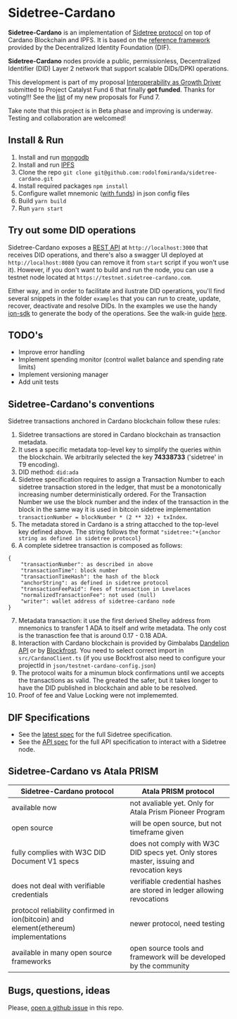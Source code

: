 # Sidetree-Cardano

**Sidetree-Cardano** is an implementation of [Sidetree protocol](https://identity.foundation/sidetree/spec/) on top of Cardano Blockchain and IPFS. It is based on the [reference framework](https://github.com/decentralized-identity/sidetree) provided by the Decentralized Identity Foundation (DIF).

**Sidetree-Cardano** nodes provide a public, permissionless, Decentralized Identifier (DID) Layer 2 network that support scalable DIDs/DPKI operations.

This development is part of my proposal [Interoperability as Growth Driver](https://cardano.ideascale.com/a/dtd/Interoperability-as-growth-driver/368705-48088) submitted to Project Catalyst Fund 6  that finally  **got funded**. Thanks for voting!!! See the [list](https://github.com/rodolfomiranda/sidetree-cardano/wiki/Project-Catalyst-Proposals) of my new proposals for Fund 7.

Take note that this project is in Beta phase and improving is underway. Testing and collaboration are welcomed!

## Install & Run
1. Install and run [mongodb](https://www.mongodb.com/try/download/community)
2. Install and run [IPFS](https://docs.ipfs.io/install/)
3. Clone the repo `git clone git@github.com:rodolfomiranda/sidetree-cardano.git`
4. Install required packages `npm install`
5. Configure wallet mnemonic ([with funds](https://testnets.cardano.org/en/testnets/cardano/tools/faucet/)) in json config files
6. Build `yarn build`
7. Run `yarn start`

## Try out some DID operations
Sidetree-Cardano exposes a [REST API](https://identity.foundation/sidetree/api/) at `http://localhost:3000` that receives DID operations, and there's also a swagger UI deployed at `http://localhost:8080` (you can remove it from `start` script if you won't use it). However, if you don't want to build and run the node, you can use a testnet node located at `https://testnet.sidetree-cardano.com`.

Either way, and in order to facilitate and ilustrate DID operations, you'll find several snippets in the folder `examples`  that you can run to create, update, recover, deactivate and resolve DIDs. In the examples we use the handy [ion-sdk](https://github.com/decentralized-identity/ion-sdk) to generate the body of the operations. See the walk-in guide [here]().

## TODO's
* Improve error handling
* Implement spending monitor (control wallet balance and spending rate limits)
* Implement versioning manager
* Add unit tests

## Sidetree-Cardano's conventions
Sidetree transactions anchored in Cardano blockchain follow these rules:
1. Sidetree transactions are stored in Cardano blockchain as transaction metadata.
2. It uses a specific metadata top-level key to simplify the queries within the blockchain. We arbitrarily selected the key  **74338733** ('sidetree' in T9 encoding).
3. DID method: `did:ada`
4. Sidetree specification requires to assign a Transaction Number to each sidetree transaction stored in the ledger, that must be a monotonically increasing number deterministically ordered. For the Transaction Number we use the block number and the index of the transaction in the block in the same way it is used in bitcoin sidetree implementation `transactionNumber = blockNumber * (2 ** 32) + txIndex`.
5. The metadata stored in Cardano is a string attacched to the top-level key defined above. The string follows the format `"sidetree:"+{anchor string as defined in sidetree protocol}`
6. A complete sidetree transaction is composed as follows:
```
{
    "transactionNumber": as described in above
    "transactionTime": block number
    "transactionTimeHash": the hash of the block
    "anchorString": as defined in sidetree protocol
    "transactionFeePaid": Fees of transaction in Lovelaces
    "normalizedTransactionFee": not used (null)
    "writer": wallet address of sidetree-cardano node
}
```
7. Metadata transaction: it use the first derived Shelley address from mnemonics to transfer 1 ADA to itself and write metadata. The only cost is the tranasction fee that is around 0.17 - 0.18 ADA.
8. Interaction with Cardano blockchain is provided by Gimbalabs [Dandelion API](https://gimbalabs.com/dandelion) or by [Blockfrost](https://blockfrost.io). You need to select correct import in `src/CardanoClient.ts` (if you use Bockfrost also need to configure your projectId in `json/testnet-cardano-config.json`)
9. The protocol waits for a minumun block confirmations until we accepts the transactions as valid. The greated the safer, but it takes longer to have the DID published in blockchain and able to be resolved.
10. Proof of fee and Value Locking were not implememted.
## DIF Specifications

* See the [latest spec](https://identity.foundation/sidetree/spec/) for the full Sidetree specification.
* See the [API spec](https://identity.foundation/sidetree/api/) for the full API specification to interact with a Sidetree node.

## Sidetree-Cardano vs Atala PRISM
| Sidetree-Cardano protocol                                                            | Atala PRISM protocol                                                                    |
|--------------------------------------------------------------------------------------|-----------------------------------------------------------------------------------------|
| available now                                                                        | not avaliable yet. Only for  Atala Prism Pioneer Program                                |
| open source                                                                          | will be open source, but not timeframe given                                            |
| fully complies with W3C DID Document V1 specs                                        | does not comply with W3C DID specs yet. Only stores master, issuing and revocation keys |
| does not deal with verifiable credentials                                            | verifiable credential hashes are stored in ledger allowing revocations                  |
| protocol reliability confirmed in ion(bitcoin) and element(ethereum) implementations | newer protocol, need testing                                                            |
| available in many open source frameworks                                             | open source tools and framework will be developed by the community                      |

## Bugs, questions, ideas
Please, [open a github issue](https://github.com/rodolfomiranda/sidetree-cardano/issues) in this repo.

